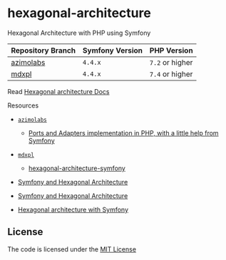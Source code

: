 # hexagonal-architecture
Hexagonal Architecture with PHP using Symfony

| Repository Branch | Symfony Version | PHP Version     |
|-------------------|-----------------|-----------------|
| [azimolabs][1]    | `4.4.x`         | `7.2` or higher |
| [mdxpl][2]        | `4.4.x`         | `7.4` or higher |


Read [Hexagonal architecture Docs](https://en.wikipedia.org/wiki/Hexagonal_architecture_(software))

Resources   
- [`azimolabs`][1]
  - [Ports and Adapters implementation in PHP, with a little help from Symfony](https://medium.com/azimolabs/ports-and-adapters-implementation-in-php-with-a-little-symfony-help-6d4fdbe830ba)

- [`mdxpl`][2]
  - [hexagonal-architecture-symfony](https://github.com/mdxpl/hexagonal-architecture-symfony)
  
- [Symfony and Hexagonal Architecture](https://minompi.medium.com/symfony-and-hexagonal-architecture-b3c4704e94de)
- [Symfony and Hexagonal Architecture](https://dev.to/minompi/symfony-and-hexagonal-architecture-5c91)
- [Hexagonal architecture with Symfony](https://www.elao.com/blog/dev/architecture-hexagonale-symfony)

## License
The code is licensed under the [MIT License](https://github.com/habibun/hexagonal-architecture/blob/master/LICENSE)

[1]: https://github.com/habibun/hexagonal-architecture/tree/azimolabs
[2]: https://github.com/habibun/hexagonal-architecture/tree/mdxpl
